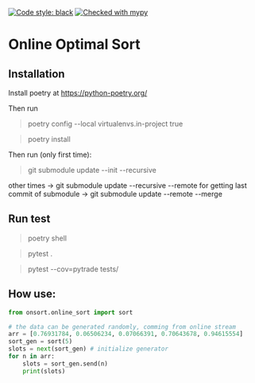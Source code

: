 [![Code style: black](https://img.shields.io/badge/code%20style-black-000000.svg)](https://github.com/psf/black)
[![Checked with mypy](http://www.mypy-lang.org/static/mypy_badge.svg)](http://mypy-lang.org/)


# Online Optimal Sort


## Installation

Install poetry at  https://python-poetry.org/

Then run

> poetry config --local virtualenvs.in-project true

> poetry install

Then run (only first time):

> git submodule update --init --recursive

other times -> git submodule update --recursive --remote
for getting last commit of submodule -> git submodule update --remote --merge


## Run test

> poetry shell

> pytest .

> pytest  --cov=pytrade tests/


## How use:

```python
from onsort.online_sort import sort

# the data can be generated randomly, comming from online stream
arr = [0.76931784, 0.06506234, 0.07066391, 0.70643678, 0.94615554]
sort_gen = sort(5)
slots = next(sort_gen) # initialize generator
for n in arr:
    slots = sort_gen.send(n)
    print(slots)
```